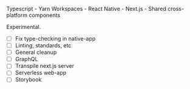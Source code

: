 Typescript - Yarn Workspaces - React Native - Next.js - Shared cross-platform components 

Experimental. 

- [ ] Fix type-checking in native-app
- [ ] Linting, standards, etc
- [ ] General cleanup
- [ ] GraphQL
- [ ] Transpile next.js server
- [ ] Serverless web-app
- [ ] Storybook
